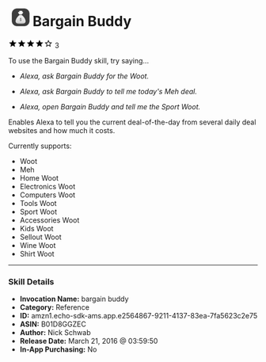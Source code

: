 # &nbsp;<img src="skill_icon" alt="Bargain Buddy icon" width="36"> Bargain Buddy
![4 stars](../../images/ic_star_black_18dp_1x.png)![4 stars](../../images/ic_star_black_18dp_1x.png)![4 stars](../../images/ic_star_black_18dp_1x.png)![4 stars](../../images/ic_star_black_18dp_1x.png)![4 stars](../../images/ic_star_border_black_18dp_1x.png) 3

To use the Bargain Buddy skill, try saying...

* *Alexa, ask Bargain Buddy for the Woot.*

* *Alexa, ask Bargain Buddy to tell me today's Meh deal.*

* *Alexa, open Bargain Buddy and tell me the Sport Woot.*

Enables Alexa to tell you the current deal-of-the-day from several daily deal websites and how much it costs.

Currently supports:
- Woot
- Meh
- Home Woot
- Electronics Woot
- Computers Woot
- Tools Woot
- Sport Woot
- Accessories Woot
- Kids Woot
- Sellout Woot
- Wine Woot
- Shirt Woot

***

### Skill Details

* **Invocation Name:** bargain buddy
* **Category:** Reference
* **ID:** amzn1.echo-sdk-ams.app.e2564867-9211-4137-83ea-7fa5623c2e75
* **ASIN:** B01D8GGZEC
* **Author:** Nick Schwab
* **Release Date:** March 21, 2016 @ 03:59:50
* **In-App Purchasing:** No
